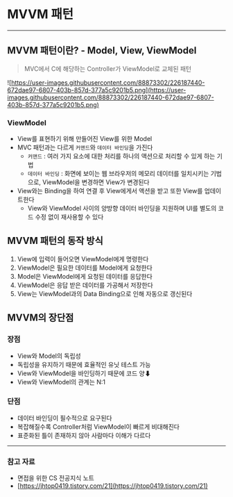 # MVVM 패턴

---

## MVVM 패턴이란? - Model, View, ViewModel

> MVC에서 C에 해당하는 Controller가 ViewModel로 교체된 패턴


![https://user-images.githubusercontent.com/88873302/226187440-672dae97-6807-403b-857d-377a5c9201b5.png](https://user-images.githubusercontent.com/88873302/226187440-672dae97-6807-403b-857d-377a5c9201b5.png)

### ViewModel

- View를 표현하기 위해 만들어진 View를 위한 Model
- MVC 패턴과는 다르게 `커맨드`와 `데이터 바인딩`을 가진다
    - `커맨드` : 여러 가지 요소에 대한 처리를 하나의 액션으로 처리할 수 있게 하는 기법
    - `데이터 바인딩` : 화면에 보이는 웹 브라우저의 메모리 데이터를 일치시키는 기법으로, ViewModel을 변경하면 View가 변경된다
- View와는 Binding을 하여 연결 후 View에게서 액션을 받고 또한 View를 업데이트한다
    - View와 ViewModel 사이의 양방향 데이터 바인딩을 지원하며 UI를 별도의 코드 수정 없이 재사용할 수 있다

## MVVM 패턴의 동작 방식

1. View에 입력이 들어오면 ViewModel에게 명령한다
2. ViewModel은 필요한 데이터를 Model에게 요청한다
3. Model은 ViewModel에게 요청된 데이터를 응답한다
4. ViewModel은 응답 받은 데이터를 가공해서 저장한다
5. View는 ViewModel과의 Data Binding으로 인해 자동으로 갱신된다

## MVVM의 장단점

### 장점

- View와 Model의 독립성
- 독립성을 유지하기 때문에 효율적인 유닛 테스트 가능
- View와 ViewModel을 바인딩하기 때문에 코드 양⬇
- View와 ViewModel의 관계는 N:1

### 단점

- 데이터 바인딩이 필수적으로 요구된다
- 복잡해질수록 Controller처럼 ViewModel이 빠르게 비대해진다
- 표준화된 틀이 존재하지 않아 사람마다 이해가 다르다

---

### 참고 자료

- 면접을 위한 CS 전공지식 노트
- [https://jhtop0419.tistory.com/21](https://jhtop0419.tistory.com/21)
